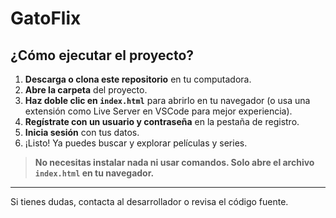 # GatoFlix

## ¿Cómo ejecutar el proyecto?

1. **Descarga o clona este repositorio** en tu computadora.
2. **Abre la carpeta** del proyecto.
3. **Haz doble clic en `index.html`** para abrirlo en tu navegador (o usa una extensión como Live Server en VSCode para mejor experiencia).
4. **Regístrate con un usuario y contraseña** en la pestaña de registro.
5. **Inicia sesión** con tus datos.
6. ¡Listo! Ya puedes buscar y explorar películas y series.

> **No necesitas instalar nada ni usar comandos. Solo abre el archivo `index.html` en tu navegador.**

---

Si tienes dudas, contacta al desarrollador o revisa el código fuente. 